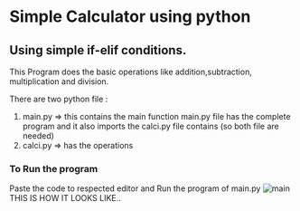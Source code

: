 # Simple Calculator using python
## Using simple if-elif conditions.

This Program does the basic operations like addition,subtraction, multiplication and division. 

There are two python file :
1) main.py => this contains the main function
  main.py file has the complete program and it also imports the calci.py file contains (so both file are needed)
2) calci.py => has the operations 

### To Run the program
Paste the code to respected editor and 
Run the program of main.py
![main](https://user-images.githubusercontent.com/75164133/172450985-8237674f-c993-4fd6-9419-b470fa559294.PNG)
THIS IS HOW IT LOOKS LIKE..

